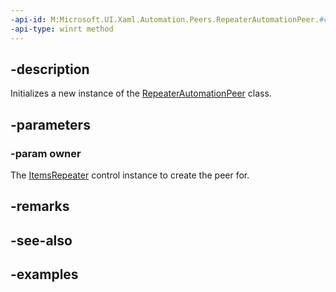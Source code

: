 ```yaml
---
-api-id: M:Microsoft.UI.Xaml.Automation.Peers.RepeaterAutomationPeer.#ctor(Microsoft.UI.Xaml.Controls.ItemsRepeater)
-api-type: winrt method
---
```


## -description

Initializes a new instance of the [RepeaterAutomationPeer](repeaterautomationpeer.md) class.

## -parameters

### -param owner

The [ItemsRepeater](../microsoft.ui.xaml.controls/itemsrepeater.md) control instance to create the peer for.

## -remarks

## -see-also

## -examples

